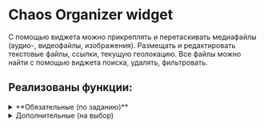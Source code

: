 # Chaos Organizer widget
С помощью виджета можно прикреплять и перетаскивать медиафайлы (аудио-, видеофайлы, изображения). Размещать и редактировать текстовые файлы, ссылки, текущую геолокацию. Все файлы можно найти с помощью виджета поиска, удалять, фильтровать. 
## Реализованы функции:
<details>
<summary>**Обязательные (по заданию)**</summary>

- Ссылки и текстовые сообщения сохраняются на сервере
  - Ссылки и текстовые сообщения хранятся на сервере. Подробнее про серверную часть ТУТ ССЫЛКА 
- Ссылки (http:// или https://) кликабельны и отображаются, как ссылки в "плитках" и в модальном окне
- Изображения, видео- и аудиофайлы сохраняются на сервере — через Drag & Drop и через иконку загрузки
- Медиа-файлы (изображения, видео-, аудиофайлы) скачиваются на компьютер пользователя|
- Осуществлена ленивая подгрузка изображений. Все элементы контейнера с данными отображаются при скролл
  - Подрузка реализована с помощью баузерного API - Intersection Observer. 
Если элемент находится в "зоне видимости" - он видим, если нет - скрыт.
</details>
<details>
<summary>Дополнительные (на выбор)</summary>

- Виджет поиска
  - Виджет не чувствителен к регистру. Отображаются все валидные совпадения.
- Отправка геолокации 
  - Функция реализована с помощью браузерного API. Если пользователь запрещает доступ - выводится соответствующая ошибка в интерфейсе
- Воспроизведение видео/аудио
  - Функция реализована с помощью API браузера
- Просмотр вложений по категориям (all, audio, video, text, images)
  - По клику на соответствующую кнопку выводится количество и сами элементы соответствующего типа
- Поддержка emoji
  - Функция реализована с помощью [Open Emoji API](https://emoji-api.com/)
</details>



